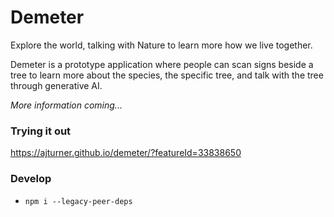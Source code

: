 # Demeter

Explore the world, talking with Nature to learn more how we live together. 

Demeter is a prototype application where people can scan signs beside a tree to learn more about the species, the specific tree, and talk with the tree through generative AI. 

_More information coming..._

### Trying it out

https://ajturner.github.io/demeter/?featureId=33838650

### Develop

- `npm i --legacy-peer-deps`